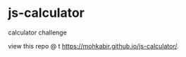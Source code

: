 # js-calculator
calculator challenge

view this repo @ t https://mohkabir.github.io/js-calculator/.
